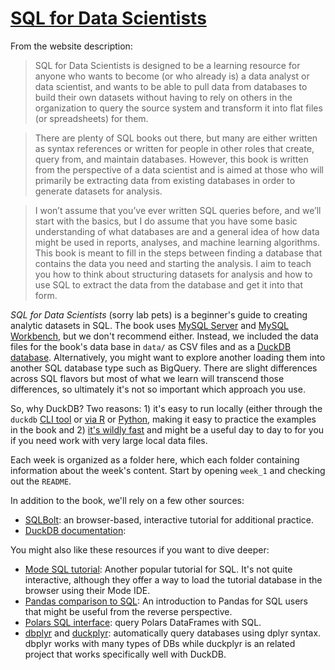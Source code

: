 
# [SQL for Data Scientists](https://sqlfordatascientists.com/)

<!-- badges: start -->
<!-- badges: end -->


From the website description:

>  SQL for Data Scientists is designed to be a learning resource for anyone who wants to become (or who already is) a data analyst or data scientist, and wants to be able to pull data from databases to build their own datasets without having to rely on others in the organization to query the source system and transform it into flat files (or spreadsheets) for them.

> There are plenty of SQL books out there, but many are either written as syntax references or written for people in other roles that create, query from, and maintain databases. However, this book is written from the perspective of a data scientist and is aimed at those who will primarily be extracting data from existing databases in order to generate datasets for analysis.

> I won’t assume that you’ve ever written SQL queries before, and we’ll start with the basics, but I do assume that you have some basic understanding of what databases are and a general idea of how data might be used in reports, analyses, and machine learning algorithms. This book is meant to fill in the steps between finding a database that contains the data you need and starting the analysis. I aim to teach you how to think about structuring datasets for analysis and how to use SQL to extract the data from the database and get it into that form.

*SQL for Data Scientists* (sorry lab pets) is a beginner's guide to creating analytic datasets in SQL. The book uses [MySQL Server](https://dev.mysql.com/downloads/mysql/) and [MySQL Workbench](https://dev.mysql.com/downloads/workbench/), but we don't recommend either. Instead, we included the data files for the book's data base in `data/` as CSV files and as a [DuckDB database](https://duckdb.org/). Alternatively, you might want to explore another loading them into another SQL database type such as BigQuery. There are slight differences across SQL flavors but most of what we learn will transcend those differences, so ultimately it's not so important which approach you use.

So, why DuckDB? Two reasons: 1) it's easy to run locally (either through the `duckdb` [CLI tool](https://duckdb.org/docs/api/cli/overview) or [via R](https://duckdb.org/docs/api/r) or [Python](https://duckdb.org/docs/api/python/overview), making it easy to practice the examples in the book and 2) [it's wildly fast](https://duckdblabs.github.io/db-benchmark/) and might be a useful day to day to for you if you need work with very large local data files. 

Each week is organized as a folder here, which each folder containing information about the week's content. Start by opening `week_1` and checking out the `README`.

In addition to the book, we'll rely on a few other sources:

* [SQLBolt](https://sqlbolt.com/): an browser-based, interactive tutorial for additional practice.
* [DuckDB documentation](https://duckdb.org/docs/sql/introduction): 

You might also like these resources if you want to dive deeper:
* [Mode SQL tutorial](https://mode.com/sql-tutorial): Another popular tutorial for SQL. It's not quite interactive, although they offer a way to load the tutorial database in the browser using their Mode IDE. 
* [Pandas comparison to SQL](https://pandas.pydata.org/docs/getting_started/comparison/comparison_with_sql.html): An introduction to Pandas for SQL users that might be useful from the reverse perspective.
* [Polars SQL interface](https://docs.pola.rs/api/python/stable/reference/sql/python_api.html): query Polars DataFrames with SQL.
* [dbplyr](https://dbplyr.tidyverse.org/index.html) and [duckplyr](https://duckdblabs.github.io/duckplyr/): automatically query databases using dplyr syntax. dbplyr works with many types of DBs while duckplyr is an related project that works specifically well with DuckDB.


